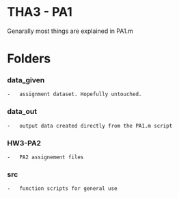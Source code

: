 # THA3 - PA1
Genarally most things are explained in PA1.m

# Folders
### data_given
    -   assignment dataset. Hopefully untouched.
### data_out
    -   output data created directly from the PA1.m script
### HW3-PA2
    -   PA2 assignement files
### src
    -   function scripts for general use